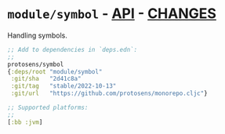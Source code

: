 # `module/symbol` - [API](doc/API.md)  - [CHANGES](doc/changelog.md)

Handling symbols.

```clojure
;; Add to dependencies in `deps.edn`:
;;
protosens/symbol
{:deps/root "module/symbol"
 :git/sha   "2d41c8a"
 :git/tag   "stable/2022-10-13"
 :git/url   "https://github.com/protosens/monorepo.cljc"}
```

```clojure
;; Supported platforms:
;;
[:bb :jvm]
```

